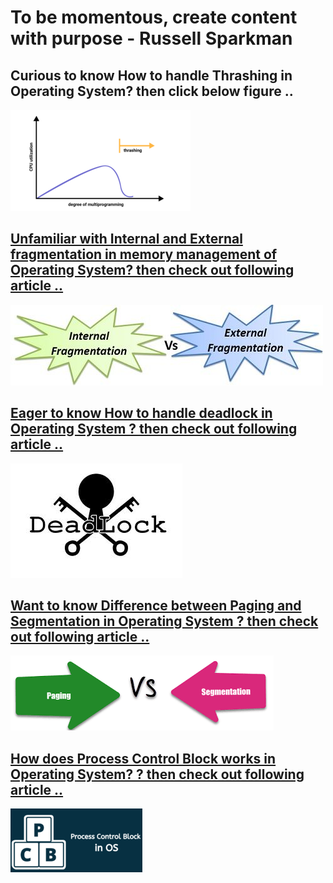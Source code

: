 # To be momentous, create content with purpose - Russell Sparkman

## Curious to know How to handle Thrashing in Operating System? then click below figure ..
<a target="_blank" href="https://steemit.com/thrashinginos/@kritijha/techniques-to-handle-thrashing-in-an-operating-system"><img src="https://github.com/akashpawar6474/images/blob/main/thrashing%20in%20operating%20system.png" alt="How to handle thrashing in Operating System??"> 
  
## Unfamiliar with Internal and External fragmentation in memory management of Operating System? then check out following article ..
<a target="_blank" href="https://morioh.com/p/bdd0756ca148"><img src="https://github.com/akashpawar6474/images/blob/main/Internal-Vs-External-Fragmentation.jpg" alt="Difference between Internal and External fragmentation"> 
 
## Eager to know How to handle deadlock in Operating System ? then check out following article ..
<a target="_blank" href="https://www.codementor.io/@vishalmishra946/deadlock-handling-techniques-1qoo8fs4zl?published=1"><img src="https://github.com/akashpawar6474/images/blob/main/Deadlock.jpg" alt="Deadlock handling techniques"> 
  
## Want to know Difference between Paging and Segmentation in Operating System ? then check out following article ..
<a target="_blank" href="https://hashnode.com/post/paging-vs-segmentation-in-operating-system-ckzrd33u90xnyr4s14hzq7v40"><img src="https://github.com/akashpawar6474/images/blob/main/Paging%20vs%20Segmentation.png" alt="Deadlock handling techniques"> 
  
## How does Process Control Block works in Operating System? ? then check out following article ..
<a target="_blank" href="https://devdojo.com/resh/how-does-pcb-work"><img src="https://github.com/akashpawar6474/images/blob/main/PCB.png" alt="Deadlock handling techniques"> 
